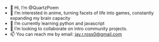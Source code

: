 - 👋 Hi, I’m @QuartzPoem
- 👀 I’m interested in anime, turning facets of life into games, constantly expanding my brain capacity
- 🌱 I’m currently learning python and javascript
- 💞️ I’m looking to collaborate on intro community projects.
- 📫 You can reach me by email: jay.r.ross0@gmail.com 

<!---
I am a CS newer graduate that is trying to feel like a CS graduate if that makes sense. I want to gain knowledge and explore my interests in this safe-ish space. 
Thanks for coming here and I hope to peak your interest 
--->
